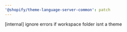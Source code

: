 ```yaml
---
'@shopify/theme-language-server-common': patch
---
```


[internal] ignore errors if workspace folder isnt a theme
